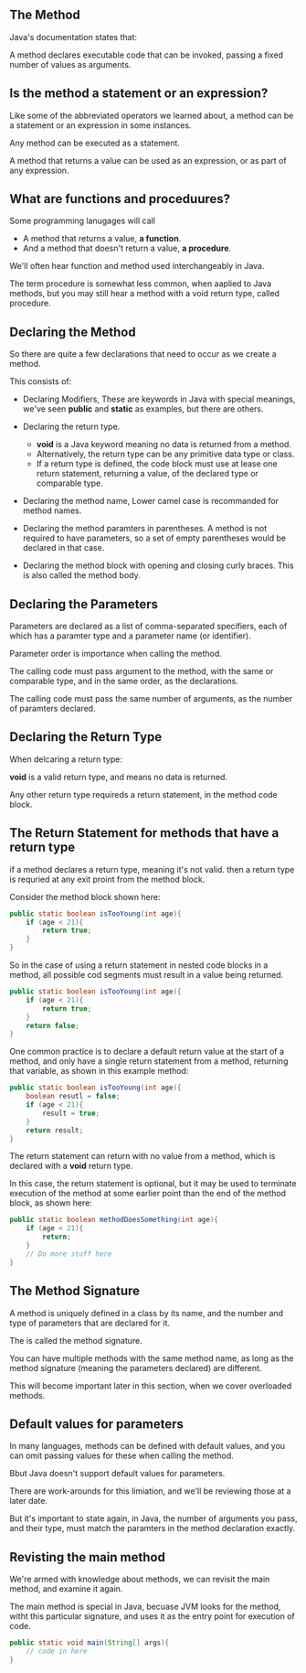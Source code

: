 ## The Method

Java's documentation states that:

A method declares executable code that can be invoked, passing a fixed number of values as arguments.

## Is the method a statement or an expression?

Like some of the abbreviated operators we learned about, a method can be a statement or an expression in some instances.

Any method can be executed as a statement.

A method that returns a value can be used as an expression, or as part of any expression.

## What are functions and proceduures?

Some programming lanugages will call 
- A method that returns a value, <b>a function</b>.
- And a method that doesn't return a value, <b>a procedure</b>.

We'll often hear function and method used interchangeably in Java.

The term procedure is somewhat less common, when aaplied to Java methods, but you may still hear a method with a void return type, called procedure.

## Declaring the Method

So there are quite a few declarations that need to occur as we create a method.

This consists of:
- Declaring Modifiers, These are keywords in Java with special meanings, we've seen <b>public</b> and <b>static</b> as examples, but there are others.

- Declaring the return type.
    - <b>void</b> is a Java keyword meaning no data is returned from a method.
    - Alternatively, the return type can be any primitive data type or class.
    - If a return type is defined, the code block must use at lease one return statement, returning a value, of the declared type or comparable type.

- Declaring the method name, Lower camel case is recommanded for method names.
- Declaring the method paramters in parentheses. A method is not required to have parameters, so a set of empty parentheses would be declared in that case.
- Declaring the method block with opening and closing curly braces. This is also called the method body.

## Declaring the Parameters

Parameters are declared as a list of comma-separated specifiers, each of which has a paramter type and a parameter name (or identifier).

Parameter order is importance when calling the method.

The calling code must pass argument to the method, with the same or comparable type, and in the same order, as the declarations.

The calling code must pass the same number of arguments, as the number of paramters declared.

## Declaring the Return Type

When delcaring a return type:

<b>void</b> is a valid return type, and means no data is returned.

Any other return type requireds a return statement, in the method code block.

## The Return Statement for methods that have a return type

if a method declares a return type, meaning it's not valid. then a return type is requried at any exit proint from the method block.

Consider the method block shown here:

```java
public static boolean isTooYoung(int age){
    if (age < 21){
        return true;
    }
}
```

So in the case of using a return statement in nested code blocks in a method, all possible cod segments must result in a value being returned.

```java
public static boolean isTooYoung(int age){
    if (age < 21){
        return true;
    }
    return false;
}
```

One common practice is to declare a default return value at the start of a method, and only have a single return statement from a method, returning that variable, as shown in this example method:

```java
public static boolean isTooYoung(int age){
    boolean resutl = false;
    if (age < 21){
        result = true;
    }
    return result;
}
```

The return statement can return with no value from a method, which is declared with a <b>void</b> return type.

In this case, the return statement is optional, but it may be used to terminate execution of the method at some earlier point than the end of the method block, as shown here:
```java
public static boolean methodDoesSomething(int age){
    if (age < 21){
        return;
    }
    // Do more stuff here
}
```

## The Method Signature

A method is uniquely defined in a class by its name, and the number and type of parameters that are declared for it.

The is called the method signature.

You can have multiple methods with the same method name, as long as the method signature (meaning the parameters declared) are different.

This will become important later in this section, when we cover overloaded methods.

## Default values for parameters

In many languages, methods can be defined with default values, and you can omit passing values for these when calling the method.

Bbut Java doesn't support default values for parameters.

There are work-arounds for this limiation, and we'll be reviewing those at a later date.

But it's important to state again, in Java, the number of arguments you pass, and their type, must match the paramters in the method declaration exactly.

## Revisting the main method

We're armed with knowledge about methods, we can revisit the main method, and examine it again.

The main method is special in Java, becuase JVM looks for the method, witht this particular signature, and uses it as the entry point for execution of code.

```java
public static void main(String[] args){
    // code in here
}
```

